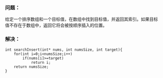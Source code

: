 ### 问题：
给定一个排序数组和一个目标值，在数组中找到目标值，并返回其索引。如果目标值不存在于数组中，返回它将会被按顺序插入的位置。
### 解决：
```
int searchInsert(int* nums, int numsSize, int target){
    for(int i=0;i<numsSize;i++)
        if(nums[i]>=target)
            return i;
    return numsSize;
}
```
